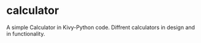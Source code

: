 # calculator
A simple Calculator in Kivy-Python code.
Diffrent calculators in design and in functionality.
